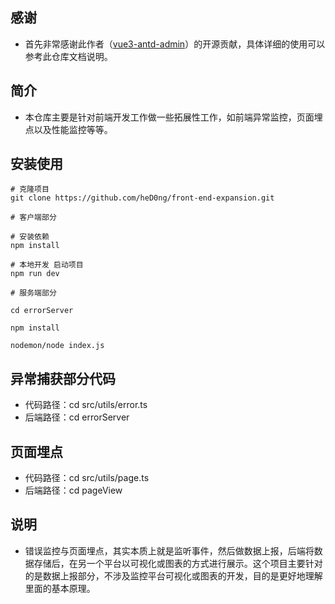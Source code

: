 
## 感谢
* 首先非常感谢此作者（[vue3-antd-admin](https://github.com/llyyayx/vue3-antd-admin)）的开源贡献，具体详细的使用可以参考此仓库文档说明。

## 简介
* 本仓库主要是针对前端开发工作做一些拓展性工作，如前端异常监控，页面埋点以及性能监控等等。

## 安装使用

```
# 克隆项目
git clone https://github.com/heD0ng/front-end-expansion.git

# 客户端部分

# 安装依赖
npm install

# 本地开发 启动项目
npm run dev

# 服务端部分

cd errorServer

npm install

nodemon/node index.js
```


## 异常捕获部分代码

* 代码路径：cd src/utils/error.ts
* 后端路径：cd errorServer

## 页面埋点

* 代码路径：cd src/utils/page.ts
* 后端路径：cd pageView

## 说明
* 错误监控与页面埋点，其实本质上就是监听事件，然后做数据上报，后端将数据存储后，在另一个平台以可视化或图表的方式进行展示。这个项目主要针对的是数据上报部分，不涉及监控平台可视化或图表的开发，目的是更好地理解里面的基本原理。